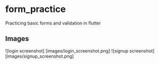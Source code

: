 # form_practice

Practicing basic forms and validation in flutter

## Images

![login screenshot] [images/login_screenshot.png]
![signup screenshot] [images/signup_screenshot.png]
